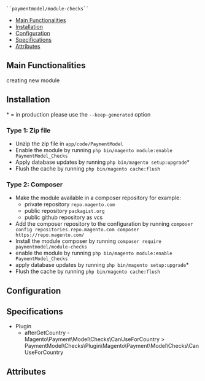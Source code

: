 
    ``paymentmodel/module-checks``

 - [Main Functionalities](#markdown-header-main-functionalities)
 - [Installation](#markdown-header-installation)
 - [Configuration](#markdown-header-configuration)
 - [Specifications](#markdown-header-specifications)
 - [Attributes](#markdown-header-attributes)


## Main Functionalities
creating new module

## Installation
\* = in production please use the `--keep-generated` option

### Type 1: Zip file

 - Unzip the zip file in `app/code/PaymentModel`
 - Enable the module by running `php bin/magento module:enable PaymentModel_Checks`
 - Apply database updates by running `php bin/magento setup:upgrade`\*
 - Flush the cache by running `php bin/magento cache:flush`

### Type 2: Composer

 - Make the module available in a composer repository for example:
    - private repository `repo.magento.com`
    - public repository `packagist.org`
    - public github repository as vcs
 - Add the composer repository to the configuration by running `composer config repositories.repo.magento.com composer https://repo.magento.com/`
 - Install the module composer by running `composer require paymentmodel/module-checks`
 - enable the module by running `php bin/magento module:enable PaymentModel_Checks`
 - apply database updates by running `php bin/magento setup:upgrade`\*
 - Flush the cache by running `php bin/magento cache:flush`


## Configuration




## Specifications

 - Plugin
	- afterGetCountry - Magento\Payment\Model\Checks\CanUseForCountry > PaymentModel\Checks\Plugin\Magento\Payment\Model\Checks\CanUseForCountry


## Attributes



